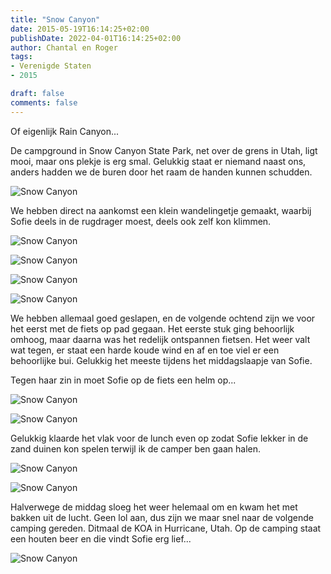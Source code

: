 ```yaml
---
title: "Snow Canyon"
date: 2015-05-19T16:14:25+02:00
publishDate: 2022-04-01T16:14:25+02:00
author: Chantal en Roger
tags:
- Verenigde Staten
- 2015

draft: false
comments: false
---
```


Of eigenlijk Rain Canyon...

De campground in Snow Canyon State Park, net over de grens in Utah, ligt mooi, maar ons plekje is erg smal. Gelukkig staat er niemand naast ons, anders hadden we de buren door het raam de handen kunnen schudden.

![Snow Canyon](./images/85876969740790546673.jpg)

We hebben direct na aankomst een klein wandelingetje gemaakt, waarbij Sofie deels in de rugdrager moest, deels ook zelf kon klimmen.

![Snow Canyon](./images/P10007444.jpg)

![Snow Canyon](./images/P10007514.jpg)

![Snow Canyon](./images/P10007564.jpg)

![Snow Canyon](./images/P10007634.jpg)

We hebben allemaal goed geslapen, en de volgende ochtend zijn we voor het eerst met de fiets op pad gegaan. Het eerste stuk ging behoorlijk omhoog, maar daarna was het redelijk ontspannen fietsen. Het weer valt wat tegen, er staat een harde koude wind en af en toe viel er een behoorlijke bui. Gelukkig het meeste tijdens het middagslaapje van Sofie.

Tegen haar zin in moet Sofie op de fiets een helm op...

![Snow Canyon](./images/P10007664.jpg)

![Snow Canyon](./images/P10007714.jpg)

Gelukkig klaarde het vlak voor de lunch even op zodat Sofie lekker in de zand duinen kon spelen terwijl ik de camper ben gaan halen.

![Snow Canyon](./images/P10007974.jpg)

![Snow Canyon](./images/P10008004.jpg)

Halverwege de middag sloeg het weer helemaal om en kwam het met bakken uit de lucht. Geen lol aan, dus zijn we maar snel naar de volgende camping gereden. Ditmaal de KOA in Hurricane, Utah. Op de camping staat een houten beer en die vindt Sofie erg lief...

![Snow Canyon](./images/P10008254.jpg)
